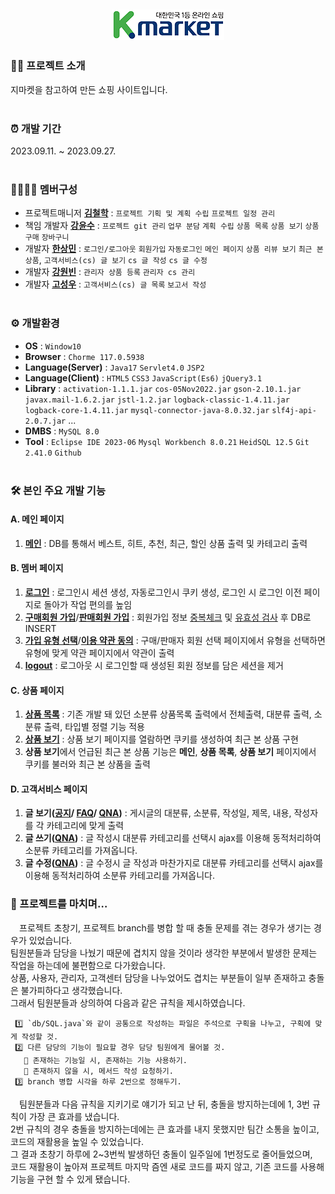 <div align=center>
 
 ![Kmarket](https://github.com/TWGearlgrey/Project2023/blob/main/Kmarket/src/main/webapp/images/header_logo.png?raw=true)
 ---
</div>

### 👩‍💻 프로젝트 소개
 지마켓을 참고하여 만든 쇼핑 사이트입니다. <br/><br/>


### ⏰ 개발 기간
 2023.09.11. ~ 2023.09.27. <br/><br/>


### 👨‍👩‍👧‍👧 멤버구성
 - 프로젝트매니저 **[김철학](https://github.com/chhak0503)** : `프로젝트 기획 및 계획 수립` `프로젝트 일정 관리`
 - 책임 개발자 **[강윤수](https://github.com/lomong7807)** : `프로젝트 git 관리` `업무 분담` `계획 수립` `상품 목록` `상품 보기` `상품 구매` `장바구니`
 - 개발자 **[한상민](https://github.com/TWGearlgrey)** : `로그인/로그아웃` `회원가입` `자동로그인` `메인 페이지` `상품 리뷰 보기` `최근 본 상품`, `고객서비스(cs) 글 보기` `cs 글 작성` `cs 글 수정`
 - 개발자 **[강원빈](https://github.com/dkfkr)** : `관리자 상품 등록` `관리자 cs 관리`
 - 개발자 **[고성우](https://github.com/sungwoo0902)** : `고객서비스(cs) 글 목록` `보고서 작성` <br/><br/>


### ⚙️ 개발환경
 - **OS** : `Window10`
 - **Browser** : `Chorme 117.0.5938`
 - **Language(Server)** : `Java17` `Servlet4.0` `JSP2`
 - **Language(Client)** : `HTML5` `CSS3` `JavaScript(Es6)` `jQuery3.1`
 - **Library** : `activation-1.1.1.jar` `cos-05Nov2022.jar` `gson-2.10.1.jar`
   `javax.mail-1.6.2.jar` `jstl-1.2.jar` `logback-classic-1.4.11.jar` `logback-core-1.4.11.jar`
   `mysql-connector-java-8.0.32.jar` `slf4j-api-2.0.7.jar` ...
 - **DMBS** : `MySQL 8.0`
 - **Tool** : `Eclipse IDE 2023-06` `Mysql Workbench 8.0.21` `HeidSQL 12.5` `Git 2.41.0` `Github` <br/><br/>


### 🛠 본인 주요 개발 기능
 #### A. 메인 페이지
 1. **[메인](https://github.com/TWGearlgrey/Project2023/blob/main/Kmarket/src/main/java/kr/co/kmarket/controller/IndexController.java)** : DB를 통해서 베스트, 히트, 추천, 최근, 할인 상품 출력 및 카테고리 출력

 #### B. 멤버 페이지
 1. **[로그인](https://github.com/TWGearlgrey/Project2023/blob/main/Kmarket/src/main/java/kr/co/kmarket/controller/member/LoginController.java)** : 로그인시 세션 생성, 자동로그인시 쿠키 생성, 로그인 시 로그인 이전 페이지로 돌아가 작업 편의를 높임
 2. **[구매회원 가입](https://github.com/TWGearlgrey/Project2023/blob/main/Kmarket/src/main/java/kr/co/kmarket/controller/member/RegisterController.java)**/**[판매회원 가입](https://github.com/TWGearlgrey/Project2023/blob/main/Kmarket/src/main/java/kr/co/kmarket/controller/member/RegisterSellerController.java)** : 회원가입 정보 [중복체크](https://github.com/TWGearlgrey/Project2023/blob/main/Kmarket/src/main/java/kr/co/kmarket/controller/member/DuplicationController.java) 및 [유효성 검사](https://github.com/TWGearlgrey/Project2023/blob/main/Kmarket/src/main/webapp/js/validation.js) 후 DB로 INSERT
 3. **[가입 유형 선택](https://github.com/TWGearlgrey/Project2023/blob/main/Kmarket/src/main/java/kr/co/kmarket/controller/member/JoinController.java)**/**[이용 약관 동의](https://github.com/TWGearlgrey/Project2023/blob/main/Kmarket/src/main/java/kr/co/kmarket/controller/member/SignupController.java)** : 구매/판매자 회원 선택 페이지에서 유형을 선택하면 유형에 맞게 약관 페이지에서 약관이 출력
 4. **[logout](https://github.com/TWGearlgrey/Project2023/blob/main/Kmarket/src/main/java/kr/co/kmarket/controller/member/LogoutController.java)** : 로그아웃 시 로그인할 때 생성된 회원 정보를 담은 세션을 제거

 #### C. 상품 페이지
 1. **[상품 목록](https://github.com/TWGearlgrey/Project2023/blob/main/Kmarket/src/main/java/kr/co/kmarket/controller/product/ListController.java)** : 기존 개발 돼 있던 소분류 상품목록 출력에서 전체출력, 대분류 출력, 소분류 출력, 타입별 정렬 기능 적용
 2. **[상품 보기](https://github.com/TWGearlgrey/Project2023/blob/main/Kmarket/src/main/java/kr/co/kmarket/controller/product/ViewController.java)** : 상품 보기 페이지를 열람하면 쿠키를 생성하여 최근 본 상품 구현
 3. **상품 보기**에서 언급된 최근 본 상품 기능은 **메인**, **상품 목록**, **상품 보기** 페이지에서 쿠키를 불러와 최근 본 상품을 출력

 #### D. 고객서비스 페이지
 1. **글 보기([공지](https://github.com/TWGearlgrey/Project2023/blob/main/Kmarket/src/main/java/kr/co/kmarket/controller/cs/notice/ViewController.java)/
    [FAQ](https://github.com/TWGearlgrey/Project2023/blob/main/Kmarket/src/main/java/kr/co/kmarket/controller/cs/faq/ViewController.java)/
    [QNA](https://github.com/TWGearlgrey/Project2023/blob/main/Kmarket/src/main/java/kr/co/kmarket/controller/cs/qna/ViewController.java))** : 게시글의 대분류, 소분류, 작성일, 제목, 내용, 작성자를 각 카테고리에 맞게 출력
 2. **글 쓰기([QNA](https://github.com/TWGearlgrey/Project2023/blob/main/Kmarket/src/main/java/kr/co/kmarket/controller/cs/qna/WriteController.java))** : 글 작성시 대분류 카테고리를 선택시 ajax를 이용해 동적처리하여 소분류 카테고리를 가져옵니다.
 3. **글 수정([QNA](https://github.com/TWGearlgrey/Project2023/blob/main/Kmarket/src/main/java/kr/co/kmarket/controller/cs/qna/ModifyController.java))** : 글 수정시 글 작성과 마찬가지로 대분류 카테고리를 선택시 ajax를 이용해 동적처리하여 소분류 카테고리를 가져옵니다.

### 📑 프로젝트를 마치며…
　프로젝트 초창기, 프로젝트 branch를 병합 할 때 충돌 문제를 겪는 경우가 생기는 경우가 있었습니다. <br>
팀원분들과 담당을 나눴기 때문에 겹치지 않을 것이라 생각한 부분에서 발생한 문제는 작업을 하는데에 불편함으로 다가왔습니다. <br>
상품, 사용자, 관리자, 고객센터 담당을 나누었어도 겹치는 부분들이 일부 존재하고 충돌은 불가피하다고 생각했습니다.<br>
그래서 팀원분들과 상의하여 다음과 같은 규칙을 제시하였습니다.<br>

```
 1️⃣ `db/SQL.java`와 같이 공통으로 작성하는 파일은 주석으로 구획을 나누고, 구획에 맞게 작성할 것.
 2️⃣ 다른 담당의 기능이 필요할 경우 담당 팀원에게 물어볼 것.
   🔹 존재하는 기능일 시, 존재하는 기능 사용하기.
   🔹 존재하지 않을 시, 메서드 작성 요청하기.
 3️⃣ branch 병합 시각을 하루 2번으로 정해두기.
```
    
　팀원분들과 다음 규칙을 지키기로 얘기가 되고 난 뒤, 충돌을 방지하는데에 1, 3번 규칙이 가장 큰 효과를 냈습니다. <br>
2번 규칙의 경우 충돌을 방지하는데에는 큰 효과를 내지 못했지만 팀간 소통을 높이고, 코드의 재활용을 높일 수 있었습니다. <br>
그 결과 초창기 하루에 2~3번씩 발생하던 충돌이 일주일에 1번정도로 줄어들었으며, <br>
코드 재활용이 높아져 프로젝트 마지막 즘엔 새로 코드를 짜지 않고, 기존 코드를 사용해 기능을 구현 할 수 있게 됐습니다. <br>
